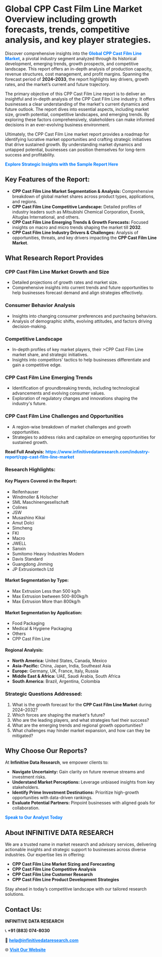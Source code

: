 <h1>Global CPP Cast Film Line Market Overview including growth forecasts, trends, competitive analysis, and key player strategies.</h1>
<p>
Discover comprehensive insights into the 
<a href="https://www.infinitivedataresearch.com/industry-report/cpp-cast-film-line-market" rel="dofollow" style="color: #007BFF; text-decoration: none;"><strong>Global CPP Cast Film Line Market</strong></a>, a pivotal industry segment analyzed through its historical development, emerging trends, growth prospects, and competitive landscape. This report offers an in-depth analysis of production capacity, revenue structures, cost management, and profit margins. Spanning the forecast period of <strong>2024–2033</strong>, the report highlights key drivers, growth rates, and the market’s current and future trajectory.
</p>
<p>
The primary objective of this CPP Cast Film Line report is to deliver an insightful and in-depth analysis of the CPP Cast Film Line industry. It offers businesses a clear understanding of the market's current dynamics and future outlook. The report dives into essential aspects, including market size, growth potential, competitive landscapes, and emerging trends. By exploring these factors comprehensively, stakeholders can make informed decisions in an ever-evolving business environment.
</p>
<p>
Ultimately, the CPP Cast Film Line market report provides a roadmap for identifying lucrative market opportunities and crafting strategic initiatives that drive sustained growth. By understanding market dynamics and untapped potential, businesses can position themselves for long-term success and profitability.
</p>
<p>
<a href="https://www.infinitivedataresearch.com/request-sample/reportId=110621" style="color: #007BFF; text-decoration: none;"><strong>Explore Strategic Insights with the Sample Report Here</strong></a>
</p>

<h2>Key Features of the Report:</h2>
<ul>
<li><strong>CPP Cast Film Line Market Segmentation & Analysis:</strong> Comprehensive breakdown of global market shares across product types, applications, and regions.</li>
<li><strong>CPP Cast Film Line Competitive Landscape:</strong> Detailed profiles of industry leaders such as Mitsubishi Chemical Corporation, Evonik, Altuglas International, and others.</li>
<li><strong>CPP Cast Film Line Emerging Trends & Growth Forecasts:</strong> Focused insights on macro and micro trends shaping the market till <strong>2032</strong>.</li>
<li><strong>CPP Cast Film Line Industry Drivers & Challenges:</strong> Analysis of opportunities, threats, and key drivers impacting the <strong>CPP Cast Film Line Market</strong>.</li>
</ul>

<h2>What Research Report Provides</h2>
<h3>CPP Cast Film Line Market Growth and Size</h3>
<ul>
<li>Detailed projections of growth rates and market size.</li>
<li>Comprehensive insights into current trends and future opportunities to help businesses forecast demand and align strategies effectively.</li>
</ul>

<h3>Consumer Behavior Analysis</h3>
<ul>
<li>Insights into changing consumer preferences and purchasing behaviors.</li>
<li>Analysis of demographic shifts, evolving attitudes, and factors driving decision-making.</li>
</ul>

<h3>Competitive Landscape</h3>
<ul>
<li>In-depth profiles of key market players, their >CPP Cast Film Line market share, and strategic initiatives.</li>
<li>Insights into competitors' tactics to help businesses differentiate and gain a competitive edge.</li>
</ul>

<h3>CPP Cast Film Line Emerging Trends</h3>
<ul>
<li>Identification of groundbreaking trends, including technological advancements and evolving consumer values.</li>
<li>Exploration of regulatory changes and innovations shaping the industry's future.</li>
</ul>

<h3>CPP Cast Film Line Challenges and Opportunities</h3>
<ul>
<li>A region-wise breakdown of market challenges and growth opportunities.</li>
<li>Strategies to address risks and capitalize on emerging opportunities for sustained growth.</li>
</ul>
<p><strong>Read Full Analysis:</strong> <a href="https://www.infinitivedataresearch.com/industry-report/cpp-cast-film-line-market" rel="dofollow" style="color: #007BFF; text-decoration: none;"><strong>https://www.infinitivedataresearch.com/industry-report/cpp-cast-film-line-market</strong></a></p>
<h3>Research Highlights:</h3>
<h4>Key Players Covered in the Report:</h4>
<ul><li>Reifenhauser</li><li>Windmoller &amp; Holscher</li><li>SML Maschinengesellschaft</li><li>Colines</li><li>JSW</li><li>Musashino Kikai</li><li>Amut Dolci</li><li>Simcheng</li><li>FKI</li><li>Macro</li><li>JWELL</li><li>Sanxin</li><li>Sumitomo Heavy Industries Modern</li><li>Davis Standard</li><li>Guangdong Jinming</li><li>JP Extrusiontech Ltd</li></ul>
<h4>Market Segmentation by Type:</h4>
<ul><li>Max Extrusion Less than 500 kg/h</li><li>Max Extrusion bwtween 500-800kg/h</li><li>Max Extrusion More than 800kg/h</li></ul>
<h4>Market Segmentation by Application:</h4>
<ul><li>Food Packaging</li><li>Medical &amp; Hygiene Packaging</li><li>Others</li><li>CPP Cast Film Line</li></ul>

<h4>Regional Analysis:</h4>
<ul>
<li><strong>North America:</strong> United States, Canada, Mexico</li>
<li><strong>Asia-Pacific:</strong> China, Japan, India, Southeast Asia</li>
<li><strong>Europe:</strong> Germany, UK, France, Italy, Russia</li>
<li><strong>Middle East & Africa:</strong> UAE, Saudi Arabia, South Africa</li>
<li><strong>South America:</strong> Brazil, Argentina, Colombia</li>
</ul>

<h3>Strategic Questions Addressed:</h3>
<ol>
<li>What is the growth forecast for the <strong>CPP Cast Film Line Market</strong> during 2024–2032?</li>
<li>Which forces are shaping the market's future?</li>
<li>Who are the leading players, and what strategies fuel their success?</li>
<li>What are the emerging trends and regional growth opportunities?</li>
<li>What challenges may hinder market expansion, and how can they be mitigated?</li>
</ol>

<h2>Why Choose Our Reports?</h2>
<p>At <strong>Infinitive Data Research</strong>, we empower clients to:</p>
<ul>
<li><strong>Navigate Uncertainty:</strong> Gain clarity on future revenue streams and investment risks.</li>
<li><strong>Understand Market Perceptions:</strong> Leverage unbiased insights from key stakeholders.</li>
<li><strong>Identify Prime Investment Destinations:</strong> Prioritize high-growth opportunities with data-driven rankings.</li>
<li><strong>Evaluate Potential Partners:</strong> Pinpoint businesses with aligned goals for collaboration.</li>
</ul>
<p><a href="https://www.infinitivedataresearch.com/industry-report/cpp-cast-film-line-market" rel="dofollow" style="color: #007BFF; text-decoration: none;"><strong>Speak to Our Analyst Today</strong></a></p>

<h2>About INFINITIVE DATA RESEARCH</h2>
<p>We are a trusted name in market research and advisory services, delivering actionable insights and strategic support to businesses across diverse industries. Our expertise lies in offering:</p>
<ul>
<li><strong>CPP Cast Film Line Market Sizing and Forecasting</strong></li>
<li><strong>CPP Cast Film Line Competitive Analysis</strong></li>
<li><strong>CPP Cast Film Line Customer Research</strong></li>
<li><strong>CPP Cast Film Line Product Development Strategies</strong></li>
</ul>
<p>Stay ahead in today’s competitive landscape with our tailored research solutions.</p>

<h2>Contact Us:</h2>
<p><strong>INFINITIVE DATA RESEARCH</strong></p>
<p>📞 <strong>+91 (883) 074-8030</strong></p>
<p>📧 <strong><a href="mailto:help@infinitivedataresearch.com" style="color: #007BFF;">help@infinitivedataresearch.com</a></strong></p>
<p>🌐 <strong><a href="https://www.infinitivedataresearch.com" rel="dofollow" style="color: #007BFF;">Visit Our Website</a></strong></p>